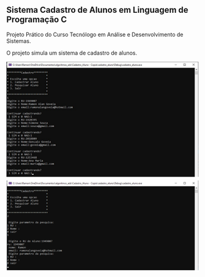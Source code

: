 ## Sistema Cadastro de Alunos em Linguagem de Programação C

Projeto Prático do Curso Tecnólogo em Análise e Desenvolvimento de Sistemas.

O projeto simula um sistema de cadastro de alunos.

![IMG](https://github.com/Ramon-Goveia/Sistema-Cadastro-de-Alunos-em-C/blob/master/cadastro-c-01.png)
![IMG](https://github.com/Ramon-Goveia/Sistema-Cadastro-de-Alunos-em-C/blob/master/cadastro-c-02.png)

